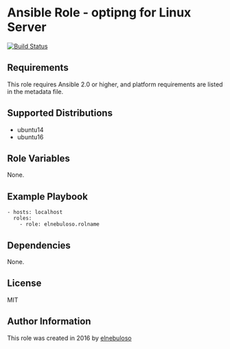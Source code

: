 # Ansible Role - optipng for Linux Server

[![Build Status](https://travis-ci.org/elnebuloso/ansible-role-optipng.svg?branch=master)](https://travis-ci.org/elnebuloso/ansible-role-optipng)

## Requirements

This role requires Ansible 2.0 or higher, and platform requirements are listed in the metadata file.

## Supported Distributions

- ubuntu14
- ubuntu16

## Role Variables

None.

## Example Playbook

```
- hosts: localhost
  roles:
    - role: elnebuloso.rolname
```

## Dependencies

None.

##  License

MIT

##  Author Information

This role was created in 2016 by [elnebuloso](https://github.com/elnebuloso/)